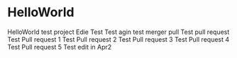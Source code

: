 # HelloWorld
HelloWorld test project
Edie Test
Test agin test merger pull
Test pull request
Test Pull request 1
Test Pull request 2
Test Pull request 3
Test Pull request 4
Test Pull request 5
Test edit in Apr2
